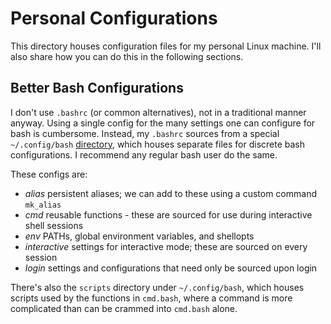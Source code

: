 # Personal Configurations

This directory houses configuration files for my personal Linux machine. I'll also share how you can do this in the following sections.

## Better Bash Configurations

I don't use `.bashrc` (or common alternatives), not in a traditional manner anyway. Using a single config for the many settings one can configure for bash is cumbersome. Instead, my `.bashrc` sources from a special `~/.config/bash` [directory](https://github.com/exbotanical/dotfiles/tree/master/bash/.config/bash), which houses separate files for discrete bash configurations. I recommend any regular bash user do the same.

These configs are:

- *alias* persistent aliases; we can add to these using a custom command `mk_alias`
- *cmd* reusable functions - these are sourced for use during interactive shell sessions
- *env* PATHs, global environment variables, and shellopts
- *interactive* settings for interactive mode; these are sourced on every session
- *login* settings and configurations that need only be sourced upon login

There's also the `scripts` directory under `~/.config/bash`, which houses scripts used by the functions in `cmd.bash`, where a command is more complicated than can be crammed into `cmd.bash` alone.

